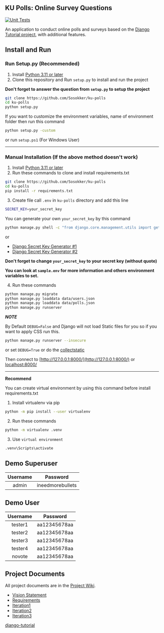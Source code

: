 ## KU Polls: Online Survey Questions 
[![Unit Tests](https://github.com/Sosokker/ku-polls/actions/workflows/django.yml/badge.svg)](https://github.com/Sosokker/ku-polls/actions/workflows/django.yml)

An application to conduct online polls and surveys based
on the [Django Tutorial project](https://docs.djangoproject.com/en/4.2/intro/tutorial01/), with additional features.

## Install and Run
### Run Setup.py (Recommended)
1. Install [Python 3.11 or later](https://www.python.org/downloads/)
2. Clone this repository and Run `setup.py` to install and run the project

**Don't forget to answer the question from `setup.py` to setup the project**
```bash
git clone https://github.com/Sosokker/ku-polls
cd ku-polls
python setup.py
```
If you want to customize the environment variables, name of environment folder then run this command
```bash
python setup.py -custom
```
or run `setup.ps1` (For Windows User)

----

### Manual Installation (If the above method doesn't work)
1. Install [Python 3.11 or later](https://www.python.org/downloads/)
2. Run these commands to clone and install requirements.txt
```bash
git clone https://github.com/Sosokker/ku-polls
cd ku-polls
pip install -r requirements.txt
```
3. Create file call `.env` in `ku-polls` directory and add this line
```bash
SECRET_KEY=your_secret_key
```

You can generate your own `your_secret_key` by this command
```bash
python manage.py shell -c "from django.core.management.utils import get_random_secret_key; print(get_random_secret_key())"
```
or 
- [Django Secret Key Generator #1](https://djecrety.ir/)
- [Django Secret Key Generator #2](https://miniwebtool.com/django-secret-key-generator/)

**Don't forget to change `your_secret_key` to your secret key (without quote)**

**You can look at `sample.env` for more information and others environment variables to set.**

4. Run these commands
```bash
python manage.py migrate
python manage.py loaddata data/users.json
python manage.py loaddata data/polls.json
python manage.py runserver
```

***NOTE***

By Default `DEBUG=False` and Django will not load Static files for you so if you want to apply CSS run this.
```bash
python manage.py runserver --insecure
```
or set `DEBUG=True`
or do the [collectstatic](https://docs.djangoproject.com/en/4.2/ref/contrib/staticfiles/)

Then connect to [http://127.0.0.1:8000/](http://127.0.0.1:8000/) or [localhost:8000/](localhost:8000/)

----

**Recommend**

You can create virtual environment by using this command before install requirements.txt

1. Install virtualenv via pip

```bash
python -m pip install --user virtualenv
```
2. Run these commands
```bash
python -m virtualenv .venv
```
3. Use `virtual environment`
```bash
.venv\Scripts\activate
```

## Demo Superuser

|Username|Password|
|:--:|:--:|
|admin|ineedmorebullets|

## Demo User

|Username|Password|
|:--:|:--:|
|tester1|aa12345678aa|
|tester2|aa12345678aa|
|tester3|aa12345678aa|
|tester4|aa12345678aa|
|novote |aa12345678aa|

## Project Documents

All project documents are in the [Project Wiki](https://github.com/Sosokker/ku-polls/wiki).

- [Vision Statement](https://github.com/Sosokker/ku-polls/wiki/Vision-Statement)
- [Requirements](https://github.com/Sosokker/ku-polls/wiki/Requirements)
- [Iteration1](https://github.com/Sosokker/ku-polls/wiki/Iteration-1-Plan)
- [Iteration2](https://github.com/Sosokker/ku-polls/wiki/Iteration-2-Plan)
- [Iteration3](https://github.com/Sosokker/ku-polls/wiki/Iteration-3-Plan)

[django-tutorial](https://docs.djangoproject.com/en/4.2/intro/tutorial01/)
